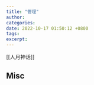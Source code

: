 ```yaml
---
title: "管理"
author: 
categories: 
date: 2022-10-17 01:50:12 +0800
tags: 
excerpt: 
---
```


[[人月神话]]





## Misc




